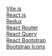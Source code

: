 <a href="https://vitejs.dev/guide/">Vite.js</a><br>
<a href="https://tr.reactjs.org/docs/react-component.html#defaultprops">React.js</a><br>
<a href="https://react-redux.js.org/tutorials/quick-start">Redux</a><br>
<a href="https://reactrouter.com/docs/en/v6/getting-started/installation">React Router</a><br>
<a href="https://react-query.tanstack.com">React Query</a><br>
<a href="https://react-bootstrap.github.io/components/alerts/">React Bootstrap</a><br>
<a href="https://icons.getbootstrap.com">Bootstrap Icons</a><br>

